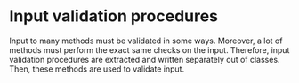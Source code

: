 # Input validation procedures

Input to many methods must be validated in some ways. Moreover, a lot of methods must perform the exact same checks on the input. Therefore, input validation procedures are extracted and written separately out of classes. Then, these methods are used to validate input.